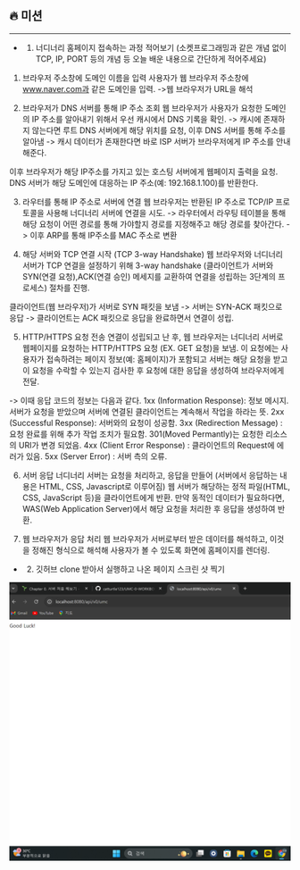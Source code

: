 ## 🔥 미션

---

- 1. 너디너리 홈페이지 접속하는 과정 적어보기 (소켓프로그래밍과 같은 개념 없이 TCP, IP, PORT 등의 개념 등 오늘 배운 내용으로 간단하게 적어주세요)

1. 브라우저 주소창에 도메인 이름을 입력
사용자가 웹 브라우저 주소창에 www.naver.com과 같은 도메인을 입력.
->웹 브라우저가 URL을 해석

2. 브라우저가 DNS 서버를 통해 IP 주소 조회
웹 브라우저가 사용자가 요청한 도메인의 IP 주소를 알아내기 위해서 우선 캐시에서 DNS 기록을 확인.
-> 캐시에 존재하지 않는다면 루트 DNS 서버에게 해당 위치를 요청, 이후 DNS 서버를 통해 주소를 알아냄
-> 캐시 데이터가 존재한다면 바로 ISP 서버가 브라우저에게 IP 주소를 안내해준다.

이후 브라우저가 해당 IP주소를 가지고 있는 호스팅 서버에게 웹페이지 출력을 요청. DNS 서버가 해당 도메인에 대응하는 IP 주소(예: 192.168.1.100)를 반환한다.

3. 라우터를 통해 IP 주소로 서버에 연결
웹 브라우저는 반환된 IP 주소로 TCP/IP 프로토콜을 사용해 너디너리 서버에 연결을 시도.
-> 라우터에서 라우팅 테이블을 통해 해당 요청이 어떤 경로를 통해 가야할지 경로를 지정해주고 해당 경로를 찾아간다.
-> 이후 ARP를 통해 IP주소를 MAC 주소로 변환

4. 해당 서버와 TCP 연결 시작 (TCP 3-way Handshake)
웹 브라우저와 너디너리 서버가 TCP 연결을 설정하기 위해 3-way handshake (클라이언트가 서버와 SYN(연결 요청),ACK(연결 승인) 메세지를 교환하여 연결을 성립하는 3단계의 프로세스) 절차를 진행.

클라이언트(웹 브라우저)가 서버로 SYN 패킷을 보냄 ->
서버는 SYN-ACK 패킷으로 응답 ->
클라이언트는 ACK 패킷으로 응답을 완료하면서 연결이 성립.

5. HTTP/HTTPS 요청 전송
연결이 성립되고 난 후, 웹 브라우저는 너디너리 서버로 웹페이지를 요청하는 HTTP/HTTPS 요청 (EX. GET 요청)을 보냄.
이 요청에는 사용자가 접속하려는 페이지 정보(예: 홈페이지)가 포함되고 서버는 해당 요청을 받고 이 요청을 수락할 수 있는지 검사한 후 요청에 대한 응답을 생성하여 브라우저에게 전달.

-> 이때 응답 코드의 정보는 다음과 같다.
1xx (Information Response): 정보 메시지. 서버가 요청을 받았으며 서버에 연결된 클라이언트는 계속해서 작업을 하라는 뜻.
2xx (Successful Response): 서버와의 요청이 성공함.
3xx (Redirection Message) : 요청 완료를 위해 추가 작업 조치가 필요함.
301(Moved Permantly)는 요청한 리소스의 URI가 변경 되었음.
4xx (Client Error Response) : 클라이언트의 Request에 에러가 있음.
5xx (Server Error) : 서버 측의 오류.

6. 서버 응답
너디너리 서버는 요청을 처리하고, 응답을 만들어 (서버에서 응답하는 내용은 HTML, CSS, Javascript로 이루어짐) 웹 서버가 해당하는 정적 파일(HTML, CSS, JavaScript 등)을 클라이언트에게 반환.
만약 동적인 데이터가 필요하다면, WAS(Web Application Server)에서 해당 요청을 처리한 후 응답을 생성하여 반환.


7. 웹 브라우저가 응답 처리
웹 브라우저가 서버로부터 받은 데이터를 해석하고, 이것을 정해진 형식으로 해석해 사용자가 볼 수 있도록 화면에 홈페이지를 렌더링.


- 2. 깃허브 clone 받아서 실행하고 나온 페이지 스크린 샷 찍기

![screen](./화면%20캡처%202024-09-17%20173554.png)

